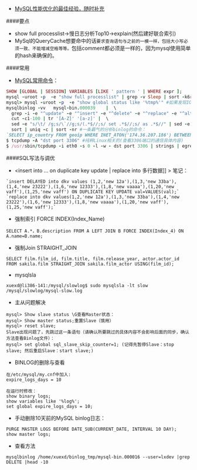 - [MySQL性能优化的最佳经验，随时补充](http://www.jianshu.com/p/5dd73a35d70f)

####要点
- show full processlist->慢日志分析Top10->explain(然后建好联合索引)
- MySql的QueryCache想要命中的话`要求查询语句与之前的一模一样，包括大小写必须一致、不能增减空格等等。`包括comment都必须是一样的，因为mysql使用简单的hash来确保的。

####常用
- [MySQL常用命令](http://blog.chinaunix.net/uid-26784799-id-3470279.html)：
```ruby
SHOW [GLOBAL | SESSION] VARIABLES [LIKE ' pattern ' | WHERE expr ]; 
mysql -uroot -p  -e "show full processlist" | grep -v Sleep | sort -k6rn >sort.tmp #如果发现IOWait很高，请查看临时表的生成情况，特别是disk tmp table:
mysql> mysql -uroot -p  -e "show global status like '%tmp%'" #如果发现IOWait很高，请查看临时表的生成情况，特别是disk tmp table
mysqlbinlog -vv   mysql-bin.000039    |  \
  grep -i -e "^update" -e "^insert" -e "^delete" -e "^replace" -e "^alter"  | \
  cut -c1-100 | tr '[A-Z]' '[a-z]' |  \
  sed -e "s/\t/ /g;s/\`//g;s/(.*$//;s/ set .*$//;s/ as .*$//" | sed -e "s/ where .*$//" |  \
  sort | uniq -c | sort -nr #一条霸气的分析binlog的命令：
`SELECT ip_country FROM geoip WHERE INET_ATON('174.36.207.186') BETWEEN begin_ip_num AND end_ip_num LIMIT 1;` #INET_ATON() and INET_NTOA()
$ tcpdump -A "dst port 3306" #纯粹Linux相关的(查看3306端口的通信具体内容)
$ /usr/sbin/tcpdump -i eth0 -s 0 -l -w - dst port 3306 | strings | egrep -i 'SELECT|UPDATE|DELETE|INSERT|SET|COMMIT|ROLLBACK|CREATE|DROP|ALTER|CALL' > /tmp/mysql.tcpdump.log #查询MySQL执行各类CRUD的频率
```

####SQL写法与调优
- <insert into … on duplicate key update | replace into 多行数据]] > 笔记：
```
`insert DELAYED into dkv values (1,2,'new 12a'),(1,3,'new 33ba'),(1,4,'new 23222'),(1,6,'new 12333'),(1,8,'new vaaaa'),(1,20,'new vaff'),(1,25,'new vaff') ON DUPLICATE KEY UPDATE val=VALUES(val);`
`replace into dkv values(1,2,'new 12a'),(1,3,'new 33ba'),(1,4,'new 23222'),(1,6,'new 12333'),(1,8,'new vaaaa'),(1,20,'new vaff'),(1,25,'new vaff');`
```

- 强制索引 FORCE INDEX(Index_Name)
```
SELECT A.*，B.description FROM A LEFT JOIN B FORCE INDEX(Index_4) ON A.name=B.name;
```

- 强制Join STRAIGHT_JOIN
```
SELECT film.film_id, film.title, film.release_year, actor.actor_id FROM sakila.film STRAIGHT_JOIN sakila.film_actor USING(film_id); 
```

- mysqlsla
```
xuexd@li386-141:/mysql/slowlog$ sudo mysqlsla -lt slow /mysql/slowlog/mysql-slow.log
```

- 主从问题解决
```
mysql> Show slave status \G查看Master状态：
mysql> Show master status;重置Slave（慎用）
mysql> reset slave;
Slave出现问题了，先跳过这一条语句（请确认所要跳过的具体内容不会影响后面的同步，确认方法查看Binlog文件）：
mysql> set global sql_slave_skip_counter=1; (记得先暂停Slave：stop slave; 然后重启Slave：start slave;)   
```

- BINLOG的删除与查看
```
在/etc/mysql/my.cnf中加入:
expire_logs_days = 10

在运行时修改：
show binary logs;   
show variables like '%log%';   
set global expire_logs_days = 10;
```

- 手动删除10天前的MySQL binlog日志：
```
PURGE MASTER LOGS BEFORE DATE_SUB(CURRENT_DATE, INTERVAL 10 DAY);  
show master logs;
```

- 查看方法
```
mysqlbinlog /home/xuexd/binlog_tmp/mysql-bin.000016 --user=lxdev |grep DELETE |head -10
```